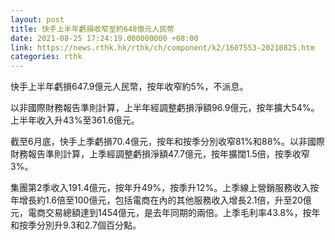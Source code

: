 ```yaml
---
layout: post
title: 快手上半年虧損收窄至約648億元人民幣
date: 2021-08-25 17:24:19.000000000 +08:00
link: https://news.rthk.hk/rthk/ch/component/k2/1607553-20210825.htm
categories: rthk
---
```


快手上半年虧損647.9億元人民幣，按年收窄約5%，不派息。

以非國際財務報告準則計算，上半年經調整虧損淨額96.9億元，按年擴大54%。上半年收入升43%至361.6億元。

截至6月底，快手上季虧損70.4億元，按年和按季分別收窄81%和88%。以非國際財務報告準則計算，上季經調整虧損淨額47.7億元，按年擴闊1.5倍，按季收窄3%。

集團第2季收入191.4億元，按年升49%，按季升12%。上季線上營銷服務收入按年增長約1.6倍至100億元，包括電商在內的其他服務收入增長2.1倍，升至20億元，電商交易總額達到1454億元，是去年同期的兩倍。上季毛利率43.8%，按年和按季分別升9.3和2.7個百分點。

